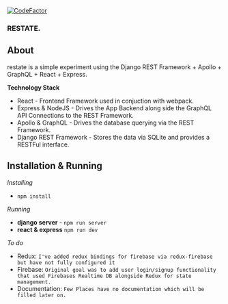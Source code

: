 [![CodeFactor](https://www.codefactor.io/repository/github/xurasky/restate/badge)](https://www.codefactor.io/repository/github/xurasky/restate)

### RESTATE.
## About
restate is a simple experiment using the Django REST Framework + Apollo + GraphQL + React + Express.

**Technology Stack**
- React - Frontend Framework used in conjuction with webpack.
- Express & NodeJS - Drives the App Backend along side the GraphQL API Connections to the REST Framework.
- Apollo & GraphQL - Drives the database querying via the REST Framework.
- Django REST Framework - Stores the data via SQLite and provides a RESTFul interface.

## Installation & Running

*Installing*
- `npm install`

*Running*
-  **django server** - `npm run server`
-  **react & express** `npm run dev`

*To do*
- Redux: `I've added redux bindings for firebase via redux-firebase but have not fully configured it`
- Firebase: `Original goal was to add user login/signup functionality that used Firebases Realtime DB alongside Redux for state management.`
- Documentation: `Few Places have no documentation which will be filled later on.`

